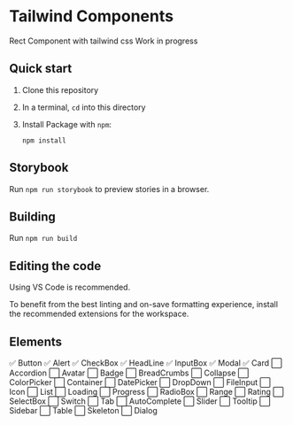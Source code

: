# Tailwind Components

Rect Component with tailwind css
Work in progress

## Quick start

1. Clone this repository
1. In a terminal, `cd` into this directory
1. Install Package with `npm`:

   ```
   npm install
   ```

## Storybook

Run `npm run storybook` to preview stories in a browser.

## Building

Run `npm run build`

## Editing the code

Using VS Code is recommended.

To benefit from the best linting and on-save formatting experience, install the recommended extensions for the workspace.

## Elements

✅ Button
✅ Alert
✅ CheckBox
✅ HeadLine
✅ InputBox
✅ Modal
✅ Card
⬜ Accordion
⬜ Avatar
⬜ Badge
⬜ BreadCrumbs
⬜ Collapse
⬜ ColorPicker
⬜ Container
⬜ DatePicker
⬜ DropDown
⬜ FileInput
⬜ Icon
⬜ List
⬜ Loading
⬜ Progress
⬜ RadioBox
⬜ Range
⬜ Rating
⬜ SelectBox
⬜ Switch
⬜ Tab
⬜ AutoComplete
⬜ Slider
⬜ Tooltip
⬜ Sidebar
⬜ Table
⬜ Skeleton
⬜ Dialog
